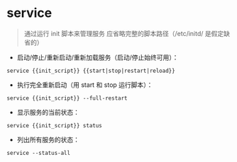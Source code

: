 # service

> 通过运行 init 脚本来管理服务
> 应省略完整的脚本路径（/etc/initd/ 是假定缺省的）

- 启动/停止/重新启动/重新加载服务（启动/停止始终可用）：

`service {{init_script}} {{start|stop|restart|reload}}`

- 执行完全重新启动（用 start 和 stop 运行脚本）：

`service {{init_script}} --full-restart`

- 显示服务的当前状态：

`service {{init_script}} status`

- 列出所有服务的状态：

`service --status-all`

[#]: contributors: ([王兴宇]，[Datura stramonium L.])